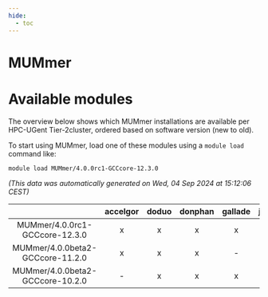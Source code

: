 ```yaml
---
hide:
  - toc
---
```


MUMmer
======

# Available modules


The overview below shows which MUMmer installations are available per HPC-UGent Tier-2cluster, ordered based on software version (new to old).

To start using MUMmer, load one of these modules using a `module load` command like:

```shell
module load MUMmer/4.0.0rc1-GCCcore-12.3.0
```

*(This data was automatically generated on Wed, 04 Sep 2024 at 15:12:06 CEST)*  

| |accelgor|doduo|donphan|gallade|joltik|shinx|skitty|
| :---: | :---: | :---: | :---: | :---: | :---: | :---: | :---: |
|MUMmer/4.0.0rc1-GCCcore-12.3.0|x|x|x|x|x|x|x|
|MUMmer/4.0.0beta2-GCCcore-11.2.0|x|x|x|-|x|-|x|
|MUMmer/4.0.0beta2-GCCcore-10.2.0|-|x|x|x|x|-|x|
